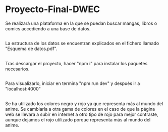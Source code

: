 # Proyecto-Final-DWEC
Se realizará una plataforma en la que se puedan buscar mangas, libros o comics accediendo a una base de datos.
##
 La estructura de los datos se encuentran explicados en el fichero llamado "Esquema de datos.pdf".
##
 Tras descargar el proyecto, hacer "npm i" para instalar los paquetes necesarios.
##
 Para visualizarlo, iniciar en termina "npm run dev" y después ir a "localhost:4000"
##
Se ha utilizado los colores negro y rojo ya que representa más al mundo del anime. Se cambiaría a otra gama de colores en el caso de que la página web se llevara a subir en internet a otro tipo de rojo para mejor contraste, aunque dejamos el rojo utilizado porque representa más al mundo del anime.